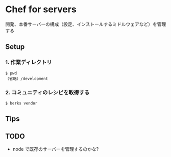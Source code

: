 # Chef for servers

開発、本番サーバーの構成（設定、インストールするミドルウェアなど）を管理する



## Setup

### 1. 作業ディレクトリ

```
$ pwd
（省略）/development
```

### 2. コミュニティのレシピを取得する

```
$ berks vendor
```



## Tips



## TODO
* node で既存のサーバーを管理するのかな?
